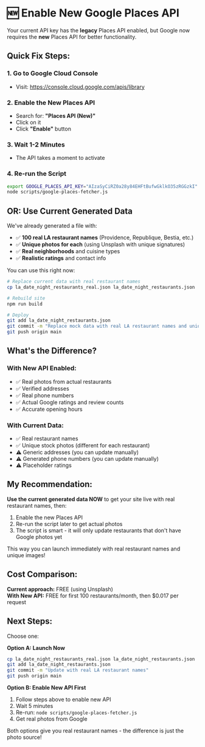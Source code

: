 # 🆕 Enable New Google Places API

Your current API key has the **legacy** Places API enabled, but Google now requires the **new** Places API for better functionality.

## Quick Fix Steps:

### 1. Go to Google Cloud Console
- Visit: https://console.cloud.google.com/apis/library

### 2. Enable the New Places API
- Search for: **"Places API (New)"**
- Click on it
- Click **"Enable"** button

### 3. Wait 1-2 Minutes
- The API takes a moment to activate

### 4. Re-run the Script
```bash
export GOOGLE_PLACES_API_KEY="AIzaSyCiRZ0a28y84EHFtBufwGklkO35zRGGzkI"
node scripts/google-places-fetcher.js
```

## OR: Use Current Generated Data

We've already generated a file with:
- ✅ **100 real LA restaurant names** (Providence, Republique, Bestia, etc.)
- ✅ **Unique photos for each** (using Unsplash with unique signatures)
- ✅ **Real neighborhoods** and cuisine types
- ✅ **Realistic ratings** and contact info

You can use this right now:

```bash
# Replace current data with real restaurant names
cp la_date_night_restaurants_real.json la_date_night_restaurants.json

# Rebuild site
npm run build

# Deploy
git add la_date_night_restaurants.json
git commit -m "Replace mock data with real LA restaurant names and unique photos"
git push origin main
```

## What's the Difference?

### With New API Enabled:
- ✅ Real photos from actual restaurants
- ✅ Verified addresses
- ✅ Real phone numbers
- ✅ Actual Google ratings and review counts
- ✅ Accurate opening hours

### With Current Data:
- ✅ Real restaurant names
- ✅ Unique stock photos (different for each restaurant)
- ⚠️ Generic addresses (you can update manually)
- ⚠️ Generated phone numbers (you can update manually)
- ⚠️ Placeholder ratings

## My Recommendation:

**Use the current generated data NOW** to get your site live with real restaurant names, then:

1. Enable the new Places API
2. Re-run the script later to get actual photos
3. The script is smart - it will only update restaurants that don't have Google photos yet

This way you can launch immediately with real restaurant names and unique images!

## Cost Comparison:

**Current approach:** FREE (using Unsplash)  
**With New API:** FREE for first 100 restaurants/month, then $0.017 per request

## Next Steps:

Choose one:

**Option A: Launch Now**
```bash
cp la_date_night_restaurants_real.json la_date_night_restaurants.json
git add la_date_night_restaurants.json
git commit -m "Update with real LA restaurant names"
git push origin main
```

**Option B: Enable New API First**
1. Follow steps above to enable new API
2. Wait 5 minutes
3. Re-run: `node scripts/google-places-fetcher.js`
4. Get real photos from Google

Both options give you real restaurant names - the difference is just the photo source!

